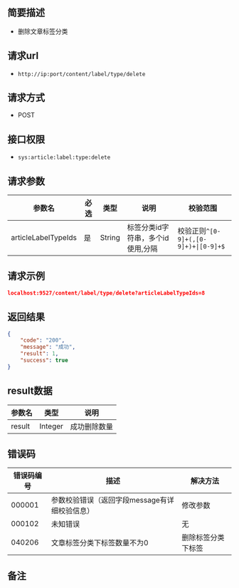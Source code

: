 ## 简要描述
- 删除文章标签分类

## 请求url
- `http://ip:port/content/label/type/delete`

## 请求方式
- POST

## 接口权限
- `sys:article:label:type:delete`

## 请求参数
| 参数名              | 必选 | 类型   | 说明                              | 校验范围                             |
| ------------------- | ---- | ------ | --------------------------------- | ------------------------------------ |
| articleLabelTypeIds | 是   | String | 标签分类id字符串，多个id使用,分隔 | 校验正则`^[0-9]+(,[0-9]+)+\|[0-9]+$` |

## 请求示例
```json
localhost:9527/content/label/type/delete?articleLabelTypeIds=8
```

## 返回结果
```json
{
    "code": "200",
    "message": "成功",
    "result": 1,
    "success": true
}
```

## result数据
| 参数名 | 类型    | 说明         |
| ------ | ------- | ------------ |
| result | Integer | 成功删除数量 |


## 错误码
| 错误码编号 | 描述                                          | 解决方法           |
| ---------- | --------------------------------------------- | ------------------ |
| 000001     | 参数校验错误（返回字段message有详细校验信息） | 修改参数           |
| 000102     | 未知错误                                      | 无                 |
| 040206     | 文章标签分类下标签数量不为0                   | 删除标签分类下标签 |

## 备注